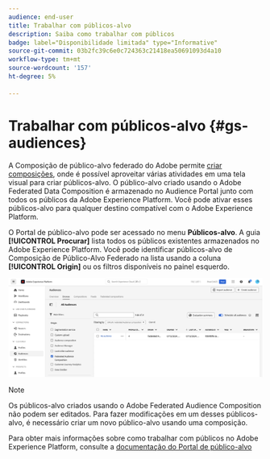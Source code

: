 ```yaml
---
audience: end-user
title: Trabalhar com públicos-alvo
description: Saiba como trabalhar com públicos
badge: label="Disponibilidade limitada" type="Informative"
source-git-commit: 03b2fc39c6e0c724363c21418ea50691093d4a10
workflow-type: tm+mt
source-wordcount: '157'
ht-degree: 5%

---
```


# Trabalhar com públicos-alvo {#gs-audiences}

A Composição de público-alvo federado do Adobe permite [criar composições](../compositions/gs-compositions.md), onde é possível aproveitar várias atividades em uma tela visual para criar públicos-alvo. O público-alvo criado usando o Adobe Federated Data Composition é armazenado no Audience Portal junto com todos os públicos da Adobe Experience Platform. Você pode ativar esses públicos-alvo para qualquer destino compatível com o Adobe Experience Platform.

O Portal de público-alvo pode ser acessado no menu **Públicos-alvo**. A guia **[!UICONTROL Procurar]** lista todos os públicos existentes armazenados no Adobe Experience Platform. Você pode identificar públicos-alvo de Composição de Público-Alvo Federado na lista usando a coluna **[!UICONTROL Origin]** ou os filtros disponíveis no painel esquerdo.

![](assets/audiences-list.png)

>[!NOTE]
>
>Os públicos-alvo criados usando o Adobe Federated Audience Composition não podem ser editados. Para fazer modificações em um desses públicos-alvo, é necessário criar um novo público-alvo usando uma composição.

Para obter mais informações sobre como trabalhar com públicos no Adobe Experience Platform, consulte a [documentação do Portal de público-alvo](https://experienceleague.adobe.com/en/docs/experience-platform/segmentation/ui/audience-portal)
